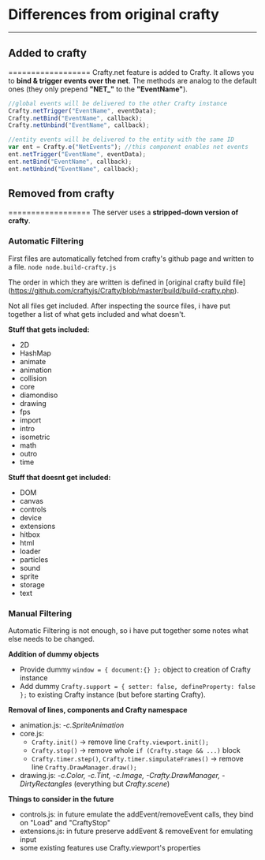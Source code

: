 # Differences from original crafty
----------------------------------
## Added to crafty
==================
Crafty.net feature is added to Crafty. It allows you to __bind & trigger events over the net__.
The methods are analog to the default ones (they only prepend **"NET_"** to the **"EventName"**).
```javascript
//global events will be delivered to the other Crafty instance
Crafty.netTrigger("EventName", eventData);
Crafty.netBind("EventName", callback);
Crafty.netUnbind("EventName", callback);

//entity events will be delivered to the entity with the same ID
var ent = Crafty.e("NetEvents"); //this component enables net events
ent.netTrigger("EventName", eventData);
ent.netBind("EventName", callback);
ent.netUnbind("EventName", callback);
```

## Removed from crafty
==================
The server uses a __stripped-down version of crafty__.

### Automatic Filtering
First files are automatically fetched from crafty's github page and written to a file. `node node.build-crafty.js`

The order in which they are written is defined in [original crafty build file]
(https://github.com/craftyjs/Crafty/blob/master/build/build-crafty.php).

Not all files get included. After inspecting the source files, i have put together a list of what
gets included and what doesn't.

**Stuff that gets included:**
* 2D
* HashMap
* animate
* animation
* collision
* core
* diamondiso
* drawing
* fps
* import
* intro
* isometric
* math
* outro
* time

**Stuff that doesnt get included:**
* DOM
* canvas
* controls
* device
* extensions
* hitbox
* html
* loader
* particles
* sound
* sprite
* storage
* text

### Manual Filtering
Automatic Filtering is not enough, so i have put together some notes what else needs to be changed.

**Addition of dummy objects**
* Provide dummy `window = { document:{} };` object to creation of Crafty instance
* Add dummy `Crafty.support = { setter: false, defineProperty: false };` to existing Crafty instance
(but before starting Crafty).

**Removal of lines, components and Crafty namespace**
* animation.js: _-c.SpriteAnimation_
* core.js: 
  * `Crafty.init()` -> remove line `Crafty.viewport.init();`
  * `Crafty.stop()` -> remove whole `if (Crafty.stage && ...)` block 
  * `Crafty.timer.step()`, `Crafty.timer.simpulateFrames()` -> remove line `Crafty.DrawManager.draw();`
* drawing.js: _-c.Color, -c.Tint, -c.Image, -Crafty.DrawManager, -DirtyRectangles_ (everything but _Crafty.scene_)

**Things to consider in the future**
* controls.js: in future emulate the addEvent/removeEvent calls, they bind on "Load" and "CraftyStop"
* extensions.js: in future preserve addEvent & removeEvent for emulating input
* some existing features use Crafty.viewport's properties
